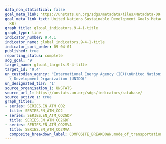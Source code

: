 ```yaml
---
data_non_statistical: false
goal_meta_link: https://unstats.un.org/sdgs/metadata/files/Metadata-09-04-01.pdf
goal_meta_link_text: United Nations Sustainable Development Goals Metadata (PDF 516
  KB)
graph_title: global_indicators.9-4-1-title
graph_type: line
indicator_number: 9.4.1
indicator_name: global_indicators.9-4-1-title
indicator_sort_order: 09-04-01
published: true
reporting_status: complete
sdg_goal: '9'
target_name: global_targets.9-4-title
target_id: '9.4'
un_custodian_agency: "International Energy Agency (IEA)\nUnited Nations Industrial\
  \ Development Organization (UNIDO)"
un_designated_tier: '1'
source_organisation_1: UNSTATS
source_url_1: https://unstats.un.org/sdgs/indicators/database/
source_active_1: true
graph_titles:
- series: SERIES.EN_ATM_CO2
  title: SERIES.EN_ATM_CO2
- series: SERIES.EN_ATM_CO2GDP
  title: SERIES.EN_ATM_CO2GDP
- series: SERIES.EN_ATM_CO2MVA
  title: SERIES.EN_ATM_CO2MVA
  composite_breakdown_label: COMPOSITE_BREAKDOWN.mode_of_transportation
---
```


